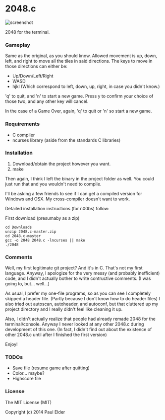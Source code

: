2048.c
======

![screenshot](http://amanokami.net/img/2048-c.png)

2048 for the terminal.

### Gameplay

Same as the original, as you should know. Allowed movement is up, down, left, and right to move all the tiles in said directions.
The keys to move in those directions can either be:

- Up/Down/Left/Right
- WASD
- hjkl (Which correspond to left, down, up, right, in case you didn't know.)

'q' to quit, and 'n' to start a new game.
Press y to confirm your choice of those two, and any other key will cancel.

In the case of a Game Over, again, 'q' to quit or 'n' so start a new game.

### Requirements

- C compiler
- ncurses library (aside from the standards C libraries)

### Installation

1. Download/obtain the project however you want.
2. make

Then again, I think I left the binary in the project folder as well.
You could just run that and you wouldn't need to compile.

I'll be asking a few friends to see if I can get a compiled version for Windows and OSX.
My cross-compiler doesn't want to work.

Detailed installation instructions (for n00bs) follow:

First download (presumaby as a zip)
```shell
cd Downloads
unzip 2048.c-master.zip
cd 2048.c-master
gcc -o 2048 2048.c -lncurses || make
./2048
```

### Comments

Well, my first legitimate git project? And it's in C. That's not my first language.
Anyway, I apologize for the very messy (and probably inefficient) code, and I didn't actually bother to write contructive comments. (I was going to, but... well...)

As usual, I prefer my one-file programs, so as you can see I completely skipped a header file. (Partly because I don't know how to do header files)
I also tried out autoscan, autoheader, and autoconf, but that cluttered up my project directory and I really didn't feel like cleaning it up.

Also, I didn't actually realize that people had already remade 2048 for the terminal/console.
Anyway I never looked at any other 2048.c during development of this one. (In fact, I didn't find out about the existence of other 2048.c until after I finished the first version)

Enjoy!

### TODOs

- Save file (resume game after quitting)
- Color... maybe?
- Highscore file

### License

The MIT License (MIT)

Copyright (c) 2014 Paul Elder
